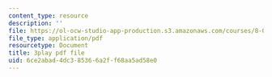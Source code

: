 ```yaml
---
content_type: resource
description: ''
file: https://ol-ocw-studio-app-production.s3.amazonaws.com/courses/8-06-quantum-physics-iii-spring-2018/6ce2abad4dc385366a2ff68aa5ad58e0_oyU5uvPqzkE.pdf
file_type: application/pdf
resourcetype: Document
title: 3play pdf file
uid: 6ce2abad-4dc3-8536-6a2f-f68aa5ad58e0
---
```

